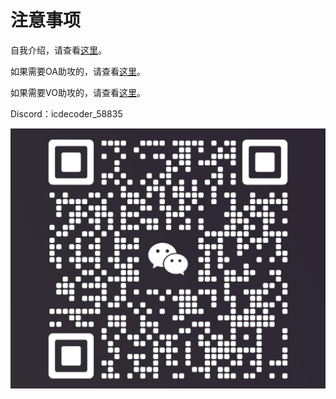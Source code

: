 # 注意事项

自我介绍，请查看[这里](https://github.com/Jaywxy/comeback_oavosupport/tree/main/Introduce_myself/readme.md)。

如果需要OA助攻的，请查看[这里](https://github.com/Jaywxy/comeback_oavosupport/tree/main/OA_assessment/readme.md)。

如果需要VO助攻的，请查看[这里](https://github.com/Jaywxy/comeback_oavosupport/tree/main/VO_assessment/readme.md)。

Discord：icdecoder_58835

<img src="./Introduce_myself/weixin.jpg" alt="图片描述">

